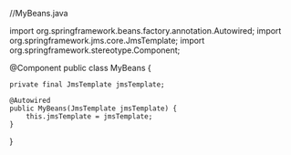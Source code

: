 //MyBeans.java

import org.springframework.beans.factory.annotation.Autowired;
import org.springframework.jms.core.JmsTemplate;
import org.springframework.stereotype.Component;

@Component
public class MyBeans {

    private final JmsTemplate jmsTemplate;

    @Autowired
    public MyBeans(JmsTemplate jmsTemplate) {
        this.jmsTemplate = jmsTemplate;
    }

}